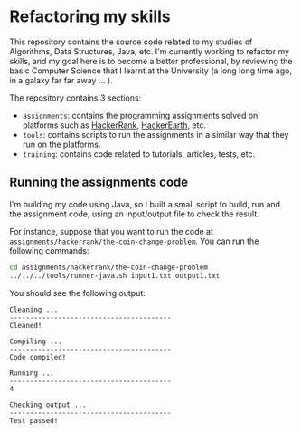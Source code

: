 # Refactoring my skills

This repository contains the source code related to my studies of Algorithms, Data Structures, Java, etc. I'm currently working to refactor my skills, and my goal here is to become a better professional, by reviewing the basic Computer Science that I learnt at the University (a long long time ago, in a galaxy far far away ... ).

The repository contains 3 sections:

-   `assignments`: contains the programming assignments solved on platforms such as [HackerRank](https://www.hackerrank.com), [HackerEarth](https://www.hackerearth.com), etc.
-   `tools`: contains scripts to run the assignments in a similar way that they run on the platforms.
-   `training`: contains code related to tutorials, articles, tests, etc.


## Running the assignments code

I'm building my code using Java, so I built a small script to build, run and the assignment code, using an input/output file to check the result.

For instance, suppose that you want to run the code at `assignments/hackerrank/the-coin-change-problem`. You can run the following commands:

```sh
cd assignments/hackerrank/the-coin-change-problem
../../../tools/runner-java.sh input1.txt output1.txt
```

You should see the following output:

```
Cleaning ...
----------------------------------------
Cleaned!

Compiling ...
----------------------------------------
Code compiled!

Running ...
----------------------------------------
4

Checking output ...
----------------------------------------
Test passed!
```
